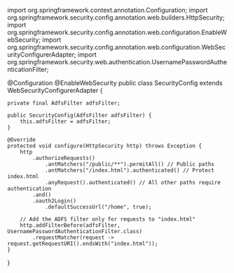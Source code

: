 import org.springframework.context.annotation.Configuration;
import org.springframework.security.config.annotation.web.builders.HttpSecurity;
import org.springframework.security.config.annotation.web.configuration.EnableWebSecurity;
import org.springframework.security.config.annotation.web.configuration.WebSecurityConfigurerAdapter;
import org.springframework.security.web.authentication.UsernamePasswordAuthenticationFilter;

@Configuration
@EnableWebSecurity
public class SecurityConfig extends WebSecurityConfigurerAdapter {

    private final AdfsFilter adfsFilter;

    public SecurityConfig(AdfsFilter adfsFilter) {
        this.adfsFilter = adfsFilter;
    }

    @Override
    protected void configure(HttpSecurity http) throws Exception {
        http
            .authorizeRequests()
                .antMatchers("/public/**").permitAll() // Public paths
                .antMatchers("/index.html").authenticated() // Protect index.html
                .anyRequest().authenticated() // All other paths require authentication
            .and()
            .oauth2Login()
                .defaultSuccessUrl("/home", true);

        // Add the ADFS filter only for requests to "index.html"
        http.addFilterBefore(adfsFilter, UsernamePasswordAuthenticationFilter.class)
            .requestMatcher(request -> request.getRequestURI().endsWith("index.html"));
    }
}